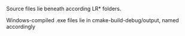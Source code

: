 Source files lie beneath according LR* folders.

Windows-compiled .exe files lie in cmake-build-debug/output, named accordingly